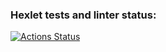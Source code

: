 ### Hexlet tests and linter status:
[![Actions Status](https://github.com/nofacez/frontend-project-lvl3/workflows/hexlet-check/badge.svg)](https://github.com/nofacez/frontend-project-lvl3/actions)